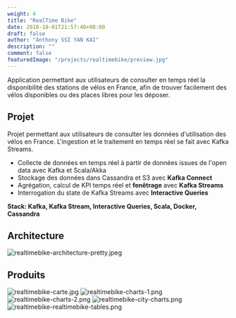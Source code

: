 ```yaml
---
weight: 4
title: "RealTime Bike"
date: 2018-10-01T21:57:40+08:00
draft: false
author: "Anthony SSI YAN KAI"
description: ""
comment: false
featuredImage: "/projects/realtimebike/preview.jpg"
---
```


Application permettant aux utilisateurs de consulter en temps réel la disponibilité des stations de vélos en France, afin de trouver facilement des vélos disponibles ou des places libres pour les déposer.

<!--more-->

## Projet

Projet permettant aux utilisateurs de consulter les données d'utilisation des vélos en France.
L'ingestion et le traitement en temps réel se fait avec Kafka Streams.

- Collecte de données en temps réel à partir de données issues de l'open data avec Kafka et Scala/Akka
- Stockage des données dans Cassandra et S3 avec **Kafka Connect**
- Agrégation, calcul de KPI temps réel et **fenêtrage** avec **Kafka Streams**
- Interrogation du state de Kafka Streams avec **Interactive Queries**

**Stack: Kafka, Kafka Stream, Interactive Queries, Scala, Docker, Cassandra**

## Architecture

![realtimebike-architecture-pretty.jpeg](/projects/realtimebike/realtimebike-architecture-pretty.jpeg)

## Produits

![realtimebike-carte.jpg](/projects/realtimebike/realtimebike-carte.jpg)
![realtimebike-charts-1.png](/projects/realtimebike/realtimebike-charts-1.png)
![realtimebike-charts-2.png](/projects/realtimebike/realtimebike-charts-2.png)
![realtimebike-city-charts.png](/projects/realtimebike/realtimebike-city-charts.png)
![realtimebike-realtimebike-tables.png](/projects/realtimebike/realtimebike-tables.png)
